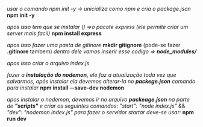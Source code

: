 *usar o comando npm init -y  -> unicializa como npm e cria o package.json*
    **npm init -y**

*apos isso tem que se instalar () =>o pacote express (ele permite criar um server mais facil)*
    **npm install express**

*apos isso fazer uma pasta de gitinore*
    **mkdir gitignore** (pode-se fazer **.gitinore** tambem)
*dentro dele vamos inserir esse codigo => **node_modules/***

*apos isso criar o arquivo index.js*

*fazer a **instalação do nodemon,** ele faz a atualização toda vez que salvarmos, após instalar ela devemos alterar-la no **packege.json***
*comando para instalar*
**npm install --save-dev nodemon**

*apos instalar o nodemon, devemos ir no arquivo **packeage.json**  na parte de **"scripts"** e criar os seguintes comandos:*
*"start": "node index.js"*   &&
*"dev": "nodemon index.js"*  <esse modo dev ira atualizar se salvar-mos no vscode e apertar f5 no navegador com o localhost>
*para fazer o servidor startar deve-se usar:*
**npm run dev**